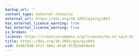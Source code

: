 ```yaml
---
backup_url: ''
content_type: external-resource
external_url: https://doi.org/10.1093/qje/qjx043
has_external_licence_warning: true
has_external_license_warning: true
is_broken: ''
license: https://creativecommons.org/licenses/by-nc-sa/4.0/
title: https://doi.org/10.1093/qje/qjx043
uid: 8e467dd8-471f-40ec-bfa6-973b3a0c0e43
---
```

